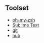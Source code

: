 ## Toolset

- [oh-my-zsh](http://ohmyz.sh/)
- [Sublime Text](https://www.sublimetext.com/)
- [git](https://git-scm.com/)
- [hub](https://github.com/github/hub#readme)
